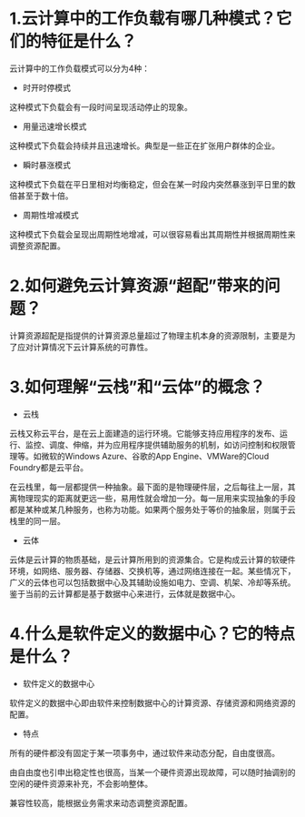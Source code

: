 # 1.云计算中的工作负载有哪几种模式？它们的特征是什么？

云计算中的工作负载模式可以分为4种：

- 时开时停模式

这种模式下负载会有一段时间呈现活动停止的现象。

- 用量迅速增长模式

这种模式下负载会持续并且迅速增长。典型是一些正在扩张用户群体的企业。

- 瞬时暴涨模式

这种模式下负载在平日里相对均衡稳定，但会在某一时段内突然暴涨到平日里的数倍甚至于数十倍。

- 周期性增减模式

这种模式下负载会呈现出周期性地增减，可以很容易看出其周期性并根据周期性来调整资源配置。

# 2.如何避免云计算资源“超配”带来的问题？

计算资源超配是指提供的计算资源总量超过了物理主机本身的资源限制，主要是为了应对计算情况下云计算系统的可靠性。

# 3.如何理解“云栈”和“云体”的概念？

- 云栈

云栈又称云平台，是在云上面建造的运行环境。它能够支持应用程序的发布、运行、监控、调度、伸缩，并为应用程序提供辅助服务的机制，如访问控制和权限管理等。如微软的Windows Azure、谷歌的App Engine、VMWare的Cloud
Foundry都是云平台。

在云栈里，每一层都提供一种抽象。最下面的是物理硬件层，之后每往上一层，其离物理现实的距离就更远一些，易用性就会增加一分。每一层用来实现抽象的手段都是某种或某几种服务，也称为功能。如果两个服务处于等价的抽象层，则属于云栈里的同一层。

- 云体

云体是云计算的物质基础，是云计算所用到的资源集合。它是构成云计算的软硬件环境，如网络、服务器、存储器、交换机等，通过网络连接在一起。某些情况下，广义的云体也可以包括数据中心及其辅助设施如电力、空调、机架、冷却等系统。鉴于当前的云计算都是基于数据中心来进行，云体就是数据中心。

# 4.什么是软件定义的数据中心？它的特点是什么？
- 软件定义的数据中心

软件定义的数据中心即由软件来控制数据中心的计算资源、存储资源和网络资源的配置。

- 特点

所有的硬件都没有固定于某一项事务中，通过软件来动态分配，自由度很高。

由自由度也引申出稳定性也很高，当某一个硬件资源出现故障，可以随时抽调别的空闲的硬件资源来补充，不会影响整体。

兼容性较高，能根据业务需求来动态调整资源配置。

